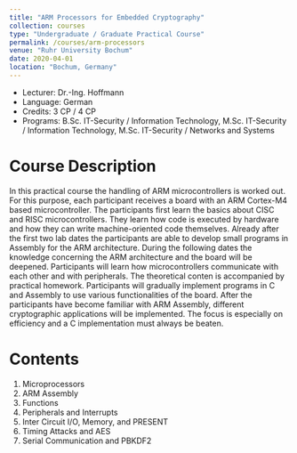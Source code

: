 ```yaml
---
title: "ARM Processors for Embedded Cryptography"
collection: courses
type: "Undergraduate / Graduate Practical Course"
permalink: /courses/arm-processors
venue: "Ruhr University Bochum"
date: 2020-04-01
location: "Bochum, Germany"
---
```


* Lecturer: Dr.-Ing. Hoffmann
* Language: German
* Credits: 3 CP / 4 CP
* Programs: B.Sc. IT-Security / Information Technology, M.Sc. IT-Security / Information Technology, M.Sc. IT-Security / Networks and Systems


Course Description
======

In this practical course the handling of ARM microcontrollers is worked out.
For this purpose, each participant receives a board with an ARM Cortex-M4 based microcontroller.
The participants first learn the basics about CISC and RISC microcontrollers.
They learn how code is executed by hardware and how they can write machine-oriented code themselves.
Already after the first two lab dates the participants are able to develop small programs in Assembly for the ARM architecture.
During the following dates the knowledge concerning the ARM architecture and the board will be deepened.
Participants will learn how microcontrollers communicate with each other and with peripherals.
The theoretical conten is accompanied by practical homework.
Participants will gradually implement programs in C and Assembly to use various functionalities of the board.
After the participants have become familiar with ARM Assembly, different cryptographic applications will be implemented.
The focus is especially on efficiency and a C implementation must always be beaten.


Contents
======

1. Microprocessors
2. ARM Assembly
3. Functions
4. Peripherals and Interrupts
5. Inter Circuit I/O, Memory, and PRESENT
6. Timing Attacks and AES
7. Serial Communication and PBKDF2
